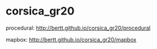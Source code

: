 # corsica_gr20

procedural: http://bertt.github.io/corsica_gr20/procedural

mapbox: http://bertt.github.io/corsica_gr20/mapbox





